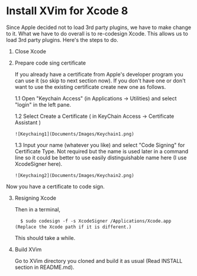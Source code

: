 # Install XVim for Xcode 8

Since Apple decided not to load 3rd party plugins, we have to make change to it. What we have to do overall is to re-codesign Xcode. This allows us to load 3rd party plugins. Here's the steps to do.

1. Close Xcode
    
2. Prepare code sing certificate
   
   If you already have a certificate from Apple's developer program you can use it (so skip to next section now). If you don't have one or don't want to use the existing certificate create new one as follows.

   1.1 Open "Keychain Access" (in Applications -> Utilities) and select "login" in the left pane.
   
   1.2 Select Create a Certificate ( in KeyChain Access -> Certificate Assistant )
       
       ![Keychaing1](Documents/Images/Keychain1.png)
       
   1.3 Input your name (whatever you like) and select "Code Signing" for Certificate Type.
       Not required but the name is used later in a command line so it could be better to use easily distinguishable name here (I use XcodeSigner here).
       
       ![Keychaing2](Documents/Images/Keychain2.png)
       

  Now you have a certificate to code sign.


3. Resigning Xcode

   Then in a terminal,

         $ sudo codesign -f -s XcodeSigner /Applications/Xcode.app    (Replace the Xcode path if it is different.)

   This should take a while.
   
4. Build XVim

   Go to XVim directory you cloned and build it as usual (Read INSTALL section in README.md).
